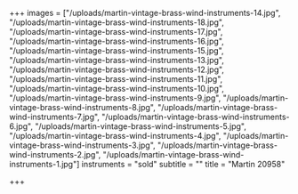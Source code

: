 +++
images = ["/uploads/martin-vintage-brass-wind-instruments-14.jpg", "/uploads/martin-vintage-brass-wind-instruments-18.jpg", "/uploads/martin-vintage-brass-wind-instruments-17.jpg", "/uploads/martin-vintage-brass-wind-instruments-16.jpg", "/uploads/martin-vintage-brass-wind-instruments-15.jpg", "/uploads/martin-vintage-brass-wind-instruments-13.jpg", "/uploads/martin-vintage-brass-wind-instruments-12.jpg", "/uploads/martin-vintage-brass-wind-instruments-11.jpg", "/uploads/martin-vintage-brass-wind-instruments-10.jpg", "/uploads/martin-vintage-brass-wind-instruments-9.jpg", "/uploads/martin-vintage-brass-wind-instruments-8.jpg", "/uploads/martin-vintage-brass-wind-instruments-7.jpg", "/uploads/martin-vintage-brass-wind-instruments-6.jpg", "/uploads/martin-vintage-brass-wind-instruments-5.jpg", "/uploads/martin-vintage-brass-wind-instruments-4.jpg", "/uploads/martin-vintage-brass-wind-instruments-3.jpg", "/uploads/martin-vintage-brass-wind-instruments-2.jpg", "/uploads/martin-vintage-brass-wind-instruments-1.jpg"]
instruments = "sold"
subtitle = ""
title = "Martin 20958"

+++
